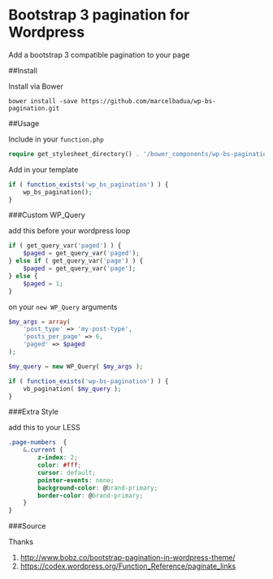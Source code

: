 # Bootstrap 3 pagination for Wordpress
Add a bootstrap 3 compatible pagination to your page

##Install

Install via Bower

	bower install -save https://github.com/marcelbadua/wp-bs-pagination.git

##Usage

Include in your `function.php`

```php
require get_stylesheet_directory() . '/bower_components/wp-bs-pagination/wp-bs-pagination.php';
```

Add in your template

```php
if ( function_exists('wp_bs_pagination') ) {
	wp_bs_pagination();
}
```

###Custom WP_Query

add this before your wordpress loop

```php
if ( get_query_var('paged') ) {
   	$paged = get_query_var('paged');
} else if ( get_query_var('page') ) {
   	$paged = get_query_var('page');
} else {
   	$paged = 1;
}
```

on your `new WP_Query` arguments

```php	
$my_args = array(
  	'post_type' => 'my-post-type',
  	'posts_per_page' => 6,
  	'paged' => $paged
);

$my_query = new WP_Query( $my_args );

if ( function_exists('wp-bs-pagination') ) {
  	vb_pagination( $my_query );
}
```

###Extra Style

add this to your LESS

```css
.page-numbers  {
	&.current {
		z-index: 2;
		color: #fff;
		cursor: default;
		pointer-events: none;
		background-color: @brand-primary;
		border-color: @brand-primary;
	}	
}
```

###Source

Thanks

1. http://www.bobz.co/bootstrap-pagination-in-wordpress-theme/
2. https://codex.wordpress.org/Function_Reference/paginate_links
